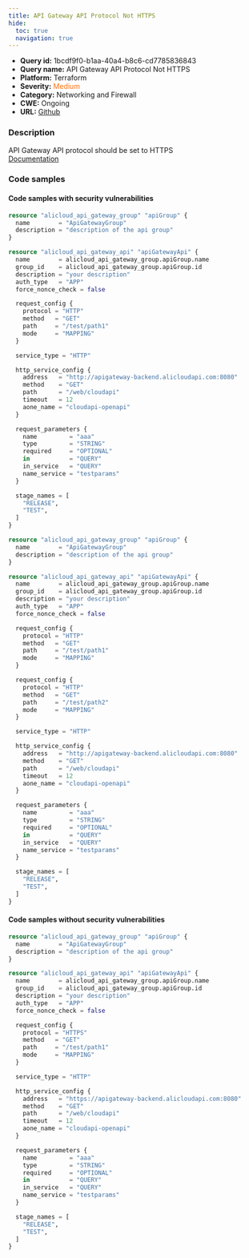 ```yaml
---
title: API Gateway API Protocol Not HTTPS
hide:
  toc: true
  navigation: true
---
```


<style>
  .highlight .hll {
    background-color: #ff171742;
  }
  .md-content {
    max-width: 1100px;
    margin: 0 auto;
  }
</style>

-   **Query id:** 1bcdf9f0-b1aa-40a4-b8c6-cd7785836843
-   **Query name:** API Gateway API Protocol Not HTTPS
-   **Platform:** Terraform
-   **Severity:** <span style="color:#ff7213">Medium</span>
-   **Category:** Networking and Firewall
-   **CWE:** Ongoing
-   **URL:** [Github](https://github.com/DataDog/kics/tree/master/assets/queries/terraform/alicloud/api_gateway_api_protocol_not_https)

### Description
API Gateway API protocol should be set to HTTPS<br>
[Documentation](https://registry.terraform.io/providers/aliyun/alicloud/latest/docs/resources/api_gateway_api#protocol)

### Code samples
#### Code samples with security vulnerabilities
```tf title="Positive test num. 1 - tf file" hl_lines="14"
resource "alicloud_api_gateway_group" "apiGroup" {
  name        = "ApiGatewayGroup"
  description = "description of the api group"
}

resource "alicloud_api_gateway_api" "apiGatewayApi" {
  name        = alicloud_api_gateway_group.apiGroup.name
  group_id    = alicloud_api_gateway_group.apiGroup.id
  description = "your description"
  auth_type   = "APP"
  force_nonce_check = false

  request_config {
    protocol = "HTTP"
    method   = "GET"
    path     = "/test/path1"
    mode     = "MAPPING"
  }

  service_type = "HTTP"

  http_service_config {
    address   = "http://apigateway-backend.alicloudapi.com:8080"
    method    = "GET"
    path      = "/web/cloudapi"
    timeout   = 12
    aone_name = "cloudapi-openapi"
  }

  request_parameters {
    name         = "aaa"
    type         = "STRING"
    required     = "OPTIONAL"
    in           = "QUERY"
    in_service   = "QUERY"
    name_service = "testparams"
  }

  stage_names = [
    "RELEASE",
    "TEST",
  ]
}

```
```tf title="Positive test num. 2 - tf file" hl_lines="21 14"
resource "alicloud_api_gateway_group" "apiGroup" {
  name        = "ApiGatewayGroup"
  description = "description of the api group"
}

resource "alicloud_api_gateway_api" "apiGatewayApi" {
  name        = alicloud_api_gateway_group.apiGroup.name
  group_id    = alicloud_api_gateway_group.apiGroup.id
  description = "your description"
  auth_type   = "APP"
  force_nonce_check = false

  request_config {
    protocol = "HTTP"
    method   = "GET"
    path     = "/test/path1"
    mode     = "MAPPING"
  }

  request_config {
    protocol = "HTTP"
    method   = "GET"
    path     = "/test/path2"
    mode     = "MAPPING"
  }

  service_type = "HTTP"

  http_service_config {
    address   = "http://apigateway-backend.alicloudapi.com:8080"
    method    = "GET"
    path      = "/web/cloudapi"
    timeout   = 12
    aone_name = "cloudapi-openapi"
  }

  request_parameters {
    name         = "aaa"
    type         = "STRING"
    required     = "OPTIONAL"
    in           = "QUERY"
    in_service   = "QUERY"
    name_service = "testparams"
  }

  stage_names = [
    "RELEASE",
    "TEST",
  ]
}

```


#### Code samples without security vulnerabilities
```tf title="Negative test num. 1 - tf file"
resource "alicloud_api_gateway_group" "apiGroup" {
  name        = "ApiGatewayGroup"
  description = "description of the api group"
}

resource "alicloud_api_gateway_api" "apiGatewayApi" {
  name        = alicloud_api_gateway_group.apiGroup.name
  group_id    = alicloud_api_gateway_group.apiGroup.id
  description = "your description"
  auth_type   = "APP"
  force_nonce_check = false

  request_config {
    protocol = "HTTPS"
    method   = "GET"
    path     = "/test/path1"
    mode     = "MAPPING"
  }

  service_type = "HTTP"

  http_service_config {
    address   = "https://apigateway-backend.alicloudapi.com:8080"
    method    = "GET"
    path      = "/web/cloudapi"
    timeout   = 12
    aone_name = "cloudapi-openapi"
  }

  request_parameters {
    name         = "aaa"
    type         = "STRING"
    required     = "OPTIONAL"
    in           = "QUERY"
    in_service   = "QUERY"
    name_service = "testparams"
  }

  stage_names = [
    "RELEASE",
    "TEST",
  ]
}

```
